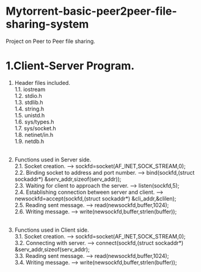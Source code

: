 # Mytorrent-basic-peer2peer-file-sharing-system

Project on Peer to Peer file sharing.

# 1.Client-Server Program.

1. Header files included. <Br/>
    1.1. iostream <Br/>
    1.2. stdio.h <Br/>
    1.3. stdlib.h <Br/>
    1.4. string.h <Br/>
    1.5. unistd.h <Br/>
    1.6. sys/types.h <Br/>
    1.7. sys/socket.h <Br/>
    1.8. netinet/in.h <Br/>
    1.9. netdb.h <Br/> <Br/>
    
2. Functions used in Server side. <Br/>
    2.1. Socket creation.    -->    sockfd=socket(AF_INET,SOCK_STREAM,0); <Br/>
    2.2. Binding socket to address and port number.    -->    bind(sockfd,(struct sockaddr*) &serv_addr,sizeof(serv_addr)); <Br/>
    2.3. Waiting for client to approach the server.    -->    listen(sockfd,5); <Br/>
    2.4. Establishing connection between server and client.    -->    newsockfd=accept(sockfd,(struct sockaddr*) &cli_addr,&clilen); <Br/>
    2.5. Reading sent message.    -->    read(newsockfd,buffer,1024); <Br/>
    2.6. Writing message.    -->    write(newsockfd,buffer,strlen(buffer)); <Br/> <Br/>
    
3. Functions used in Client side. <Br/>
    3.1. Socket creation.    -->    sockfd=socket(AF_INET,SOCK_STREAM,0); <Br/>
    3.2. Connecting with server.    -->    connect(sockfd,(struct sockaddr*) &serv_addr,sizeof(serv_addr); <Br/>
    3.3. Reading sent message.    -->    read(newsockfd,buffer,1024); <Br/>
    3.4. Writing message.    -->    write(newsockfd,buffer,strlen(buffer)); <Br/> <Br/>
